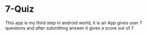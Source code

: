 # 7-Quiz
This app is my third step in android world, it is an App gives user 7 questions and after submitting answer it gives a score out of 7
